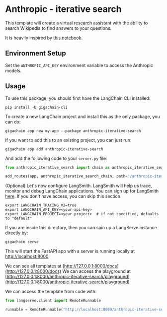 # Anthropic - iterative search

This template will create a virtual research assistant with the ability to search Wikipedia to find answers to your questions.

It is heavily inspired by [this notebook](https://github.com/anthropics/anthropic-cookbook/blob/main/long_context/wikipedia-search-cookbook.ipynb).

## Environment Setup

Set the `ANTHROPIC_API_KEY` environment variable to access the Anthropic models.

## Usage

To use this package, you should first have the LangChain CLI installed:

```shell
pip install -U gigachain-cli
```

To create a new LangChain project and install this as the only package, you can do:

```shell
gigachain app new my-app --package anthropic-iterative-search
```

If you want to add this to an existing project, you can just run:

```shell
gigachain app add anthropic-iterative-search
```

And add the following code to your `server.py` file:
```python
from anthropic_iterative_search import chain as anthropic_iterative_search_chain

add_routes(app, anthropic_iterative_search_chain, path="/anthropic-iterative-search")
```

(Optional) Let's now configure LangSmith. 
LangSmith will help us trace, monitor and debug LangChain applications. 
You can sign up for LangSmith [here](https://smith.langchain.com/). 
If you don't have access, you can skip this section


```shell
export LANGCHAIN_TRACING_V2=true
export LANGCHAIN_API_KEY=<your-api-key>
export LANGCHAIN_PROJECT=<your-project>  # if not specified, defaults to "default"
```

If you are inside this directory, then you can spin up a LangServe instance directly by:

```shell
gigachain serve
```

This will start the FastAPI app with a server is running locally at 
[http://localhost:8000](http://localhost:8000)

We can see all templates at [http://127.0.0.1:8000/docs](http://127.0.0.1:8000/docs)
We can access the playground at [http://127.0.0.1:8000/anthropic-iterative-search/playground](http://127.0.0.1:8000/anthropic-iterative-search/playground)  

We can access the template from code with:

```python
from langserve.client import RemoteRunnable

runnable = RemoteRunnable("http://localhost:8000/anthropic-iterative-search")
```
